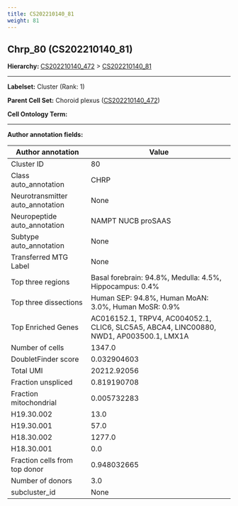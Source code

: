 ```yaml
---
title: CS202210140_81
weight: 81
---
```

## Chrp_80 (CS202210140_81)
<b>Hierarchy: </b>
[CS202210140_472](cell_sets/CS202210140_472.md) >
[CS202210140_81](cell_sets/CS202210140_81.md)

---


**Labelset:** Cluster (Rank: 1)

**Parent Cell Set:** Choroid plexus ([CS202210140_472](cell_sets/CS202210140_472.md))



**Cell Ontology Term:** 

[MARKER GENES.]: #


---

[TRANSFERRED ANNOTATIONS.]: #


[AUTHOR ANNOTATION FIELDS.]: #


**Author annotation fields:**

| Author annotation | Value |
|-------------------|-------|
|Cluster ID|80|
|Class auto_annotation|CHRP|
|Neurotransmitter auto_annotation|None|
|Neuropeptide auto_annotation|NAMPT NUCB proSAAS|
|Subtype auto_annotation|None|
|Transferred MTG Label|None|
|Top three regions|Basal forebrain: 94.8%, Medulla: 4.5%, Hippocampus: 0.4%|
|Top three dissections|Human SEP: 94.8%, Human MoAN: 3.0%, Human MoSR: 0.9%|
|Top Enriched Genes|AC016152.1, TRPV4, AC004052.1, CLIC6, SLC5A5, ABCA4, LINC00880, NWD1, AP003500.1, LMX1A|
|Number of cells|1347.0|
|DoubletFinder score|0.032904603|
|Total UMI|20212.92056|
|Fraction unspliced|0.819190708|
|Fraction mitochondrial|0.005732283|
|H19.30.002|13.0|
|H19.30.001|57.0|
|H18.30.002|1277.0|
|H18.30.001|0.0|
|Fraction cells from top donor|0.948032665|
|Number of donors|3.0|
|subcluster_id|None|
